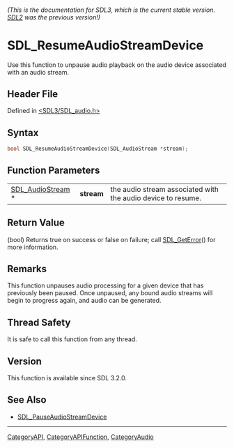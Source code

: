 ###### (This is the documentation for SDL3, which is the current stable version. [SDL2](https://wiki.libsdl.org/SDL2/) was the previous version!)
# SDL_ResumeAudioStreamDevice

Use this function to unpause audio playback on the audio device associated with an audio stream.

## Header File

Defined in [<SDL3/SDL_audio.h>](https://github.com/libsdl-org/SDL/blob/main/include/SDL3/SDL_audio.h)

## Syntax

```c
bool SDL_ResumeAudioStreamDevice(SDL_AudioStream *stream);
```

## Function Parameters

|                                      |            |                                                              |
| ------------------------------------ | ---------- | ------------------------------------------------------------ |
| [SDL_AudioStream](SDL_AudioStream) * | **stream** | the audio stream associated with the audio device to resume. |

## Return Value

(bool) Returns true on success or false on failure; call
[SDL_GetError](SDL_GetError)() for more information.

## Remarks

This function unpauses audio processing for a given device that has
previously been paused. Once unpaused, any bound audio streams will begin
to progress again, and audio can be generated.

## Thread Safety

It is safe to call this function from any thread.

## Version

This function is available since SDL 3.2.0.

## See Also

- [SDL_PauseAudioStreamDevice](SDL_PauseAudioStreamDevice)

----
[CategoryAPI](CategoryAPI), [CategoryAPIFunction](CategoryAPIFunction), [CategoryAudio](CategoryAudio)

